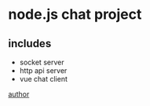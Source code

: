 # node.js chat project 

## includes

- socket server
- http api server
- vue chat client


[author](mengkeys@hotmail.com)
